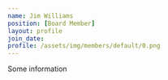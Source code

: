 ```yaml
---
name: Jim Williams
position: [Board Member]
layout: profile
join_date:
profile: /assets/img/members/default/0.png
---
```

Some information